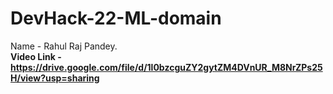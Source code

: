 # DevHack-22-ML-domain

Name - Rahul Raj Pandey.<br>
**Video Link - https://drive.google.com/file/d/1l0bzcguZY2gytZM4DVnUR_M8NrZPs25H/view?usp=sharing**

